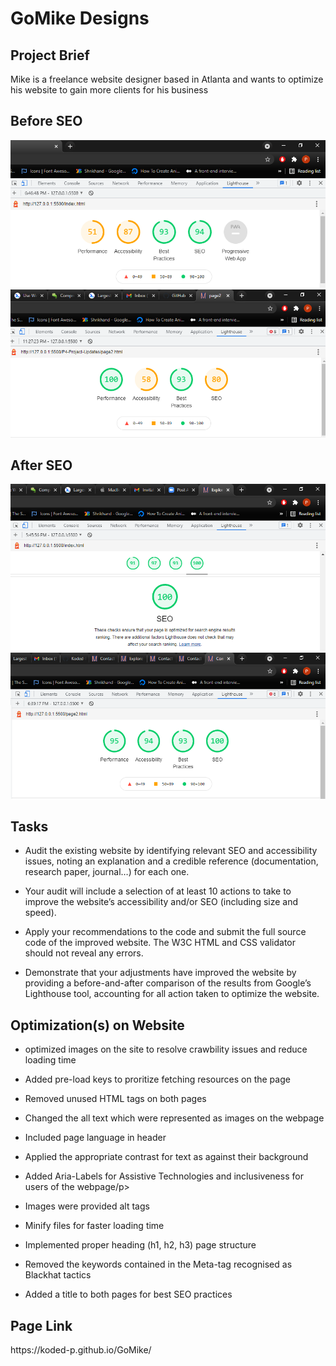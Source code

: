 <html lang="en">
<head></head>
<body>
<h1>GoMike Designs</h1>
<h2>Project Brief</h2>
<p>Mike is a freelance website designer based in Atlanta and wants to optimize his website to gain more clients for his business</p>

<h2>Before SEO</h2>
<img src="screenshots/before_SEO_page_one.png"></img>
<img src="screenshots/before_SEO_page_two.png"></img>

<h2>After SEO</h2>
<img src="screenshots/page one_SEO.png"></img>
<img src="screenshots/page two_SEO.png"></img>
  
<h2>Tasks</h2>
<ul>
<li><p>Audit the existing website by identifying relevant SEO and accessibility issues, noting an explanation and a credible reference (documentation, research paper, journal…) for each one.</p></li> 
<li><p>Your audit will include a selection of at least 10 actions to take to improve the website’s accessibility and/or SEO (including size and speed).</p></li>
<li><p>Apply your recommendations to the code and submit the full source code of the improved website. The W3C HTML and CSS validator should not reveal any errors.</p></li> 
<li><p>Demonstrate that your adjustments have improved the website by providing a before-and-after comparison of the results from Google’s Lighthouse tool, accounting for all action taken to optimize the website.</p></li>
</ul>

<h2>Optimization(s) on Website</h2>
<ul>
<li><p>optimized images on the site to resolve crawbility issues and reduce loading time</p></li>
<li><p>Added pre-load keys to proritize fetching resources on the page</p></li>
<li><p>Removed unused HTML tags on both pages</p></li>
<li><p>Changed the all text which were represented as images on the webpage</p></li>
<li><p>Included page language in header</p></li>
<li><p>Applied the appropriate contrast for text as against their background</p></li>
<li><p>Added Aria-Labels for Assistive Technologies and inclusiveness for users of the webpage/p></li>
<li><p>Images were provided alt tags</p></li>
<li><p>Minify files for faster loading time</p></li>
<li><p>Implemented proper heading (h1, h2, h3) page structure</p></li>
<li><p>Removed the keywords contained in the Meta-tag recognised as Blackhat tactics</p></li>
<li><p>Added a title to both pages for best SEO practices</p></li>
</ul>

<h2>Page Link</h2>
<p>https://koded-p.github.io/GoMike/</p>
